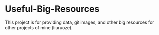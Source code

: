 # Useful-Big-Resources

This project is for providing data, gif images, and other big resources for other projects of mine (liuruoze).